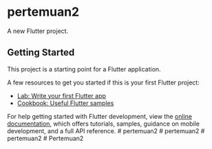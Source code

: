# pertemuan2

A new Flutter project.

## Getting Started

This project is a starting point for a Flutter application.

A few resources to get you started if this is your first Flutter project:

- [Lab: Write your first Flutter app](https://docs.flutter.dev/get-started/codelab)
- [Cookbook: Useful Flutter samples](https://docs.flutter.dev/cookbook)

For help getting started with Flutter development, view the
[online documentation](https://docs.flutter.dev/), which offers tutorials,
samples, guidance on mobile development, and a full API reference.
#   p e r t e m u a n 2  
 #   p e r t e m u a n 2  
 #   p e r t e m u a n 2  
 #   P e r t e m u a n 2  
 